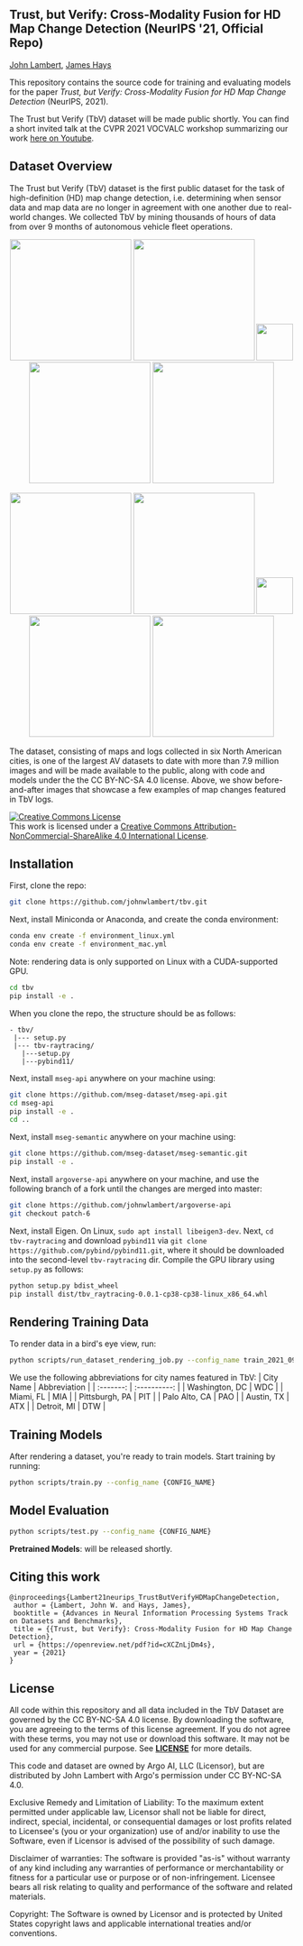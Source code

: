 ## Trust, but Verify: Cross-Modality Fusion for HD Map Change Detection (NeurIPS '21, Official Repo)
[John Lambert](https://johnwlambert.github.io/), [James Hays](https://www.cc.gatech.edu/~hays/)

This repository contains the source code for training and evaluating models for the paper *Trust, but Verify: Cross-Modality Fusion for HD Map Change Detection* (NeurIPS, 2021).

The Trust but Verify (TbV) dataset will be made public shortly. You can find a short invited talk at the CVPR 2021 VOCVALC workshop summarizing our work [here on Youtube](https://youtu.be/JeTZbCuyeM8?t=3735).

## Dataset Overview

The Trust but Verify (TbV) dataset is the first public dataset for the task of high-definition (HD) map change detection, i.e. determining when sensor data and map data are no longer in agreement with one another due to real-world changes. We collected TbV by mining thousands of hours of data from over 9 months of autonomous vehicle fleet operations.

[//]: # (row 1)
[//]: # (YEDRWy1MYuf5IONz4gQmQwAVuVQzkovm__2020-07-02-Z1F0055, YEDRWy1MYuf5IONz4gQmQwAVuVQzkovm__2020-11-10-Z1F0014, blank)
[//]: # (Nr6t0auYyTEC42fJNIqhkaSasyGjfV6E__2020-06-22-Z1F0064, Nr6t0auYyTEC42fJNIqhkaSasyGjfV6E__2020-10-12-Z1F0052)

<p align="center">
  <img src="https://user-images.githubusercontent.com/16724970/131888454-791e26a0-ba8c-4152-b510-eac6acc6e8b0.jpeg" height="215">
  <img src="https://user-images.githubusercontent.com/16724970/131888462-f372ba49-4ea7-426a-922f-6aa805983616.jpeg" height="215">
  <img src="https://user-images.githubusercontent.com/16724970/131890666-e917acce-9329-49d4-aaf4-22d93b0165f8.jpg" height="65">
  <img src="https://user-images.githubusercontent.com/16724970/131889151-6cd72465-0fec-4be6-882e-18078c9ad48c.jpeg" height="215">
  <img src="https://user-images.githubusercontent.com/16724970/131889153-c76d60fd-24a0-4f61-82c6-114e616ca9b6.jpeg" height="215">
</p>

[//]: # (row 2)
[//]: # (bjalGQhAZWMLh50K0poYHX6GcXxnJPom__2020-06-23-Z1F0042, 9nS3_LogId79188___2020_10_22)
[//]: # (pbADFDy5ElABBs4vTFGnGtkQjTqIDKyD__2020-06-10-Z1F0049, pbADFDy5ElABBs4vTFGnGtkQjTqIDKyD__2020-07-23-Z1F0012____v2)

<p align="center">
  <img src="https://user-images.githubusercontent.com/16724970/131891417-8da39671-adc1-45d2-bd91-e4b67f6673a4.jpeg" height="215">
  <img src="https://user-images.githubusercontent.com/16724970/131891426-8737c7c7-40f5-4246-a101-30ac90c9743c.jpeg" height="215">
  <img src="https://user-images.githubusercontent.com/16724970/131890666-e917acce-9329-49d4-aaf4-22d93b0165f8.jpg" height="65">
  <img src="https://user-images.githubusercontent.com/16724970/131893541-0ef130ee-7b37-45d5-b8fa-8cf600f0f39f.jpeg" height="215">
  <img src="https://user-images.githubusercontent.com/16724970/131893551-1e6142a1-ac96-4843-a3a2-e8083a035e3b.jpeg" height="215">
</p>

The dataset, consisting of maps and logs collected in six North American cities, is one of the largest AV datasets to date with more than 7.9 million images and will be made available to the public, along with code and models under the the CC BY-NC-SA 4.0 license. Above, we show before-and-after images that showcase a few examples of map changes featured in TbV logs.

<a rel="license" href="http://creativecommons.org/licenses/by-nc-sa/4.0/"><img alt="Creative Commons License" style="border-width:0" src="https://i.creativecommons.org/l/by-nc-sa/4.0/88x31.png" /></a><br />This work is licensed under a <a rel="license" href="http://creativecommons.org/licenses/by-nc-sa/4.0/">Creative Commons Attribution-NonCommercial-ShareAlike 4.0 International License</a>.

## Installation

First, clone the repo:
```bash
git clone https://github.com/johnwlambert/tbv.git
```
Next, install Miniconda or Anaconda, and create the conda environment:
```bash
conda env create -f environment_linux.yml
conda env create -f environment_mac.yml
```
Note: rendering data is only supported on Linux with a CUDA-supported GPU.
```bash
cd tbv
pip install -e .
```
When you clone the repo, the structure should be as follows:
```
- tbv/
 |--- setup.py
 |--- tbv-raytracing/
   |---setup.py
   |---pybind11/
```
Next, install `mseg-api` anywhere on your machine using:
```bash
git clone https://github.com/mseg-dataset/mseg-api.git
cd mseg-api
pip install -e .
cd ..
```
Next, install `mseg-semantic` anywhere on your machine using:
```bash
git clone https://github.com/mseg-dataset/mseg-semantic.git
pip install -e .
```
Next, install `argoverse-api` anywhere on your machine, and use the following branch of a fork until the changes are merged into master:
```bash
git clone https://github.com/johnwlambert/argoverse-api
git checkout patch-6
```

Next, install Eigen. On Linux, `sudo apt install libeigen3-dev`. Next, `cd tbv-raytracing` and download `pybind11` via `git clone https://github.com/pybind/pybind11.git`, where it should be downloaded into the second-level `tbv-raytracing` dir.
Compile the GPU library using `setup.py` as follows:
```bash
python setup.py bdist_wheel
pip install dist/tbv_raytracing-0.0.1-cp38-cp38-linux_x86_64.whl
```


## Rendering Training Data

To render data in a bird's eye view, run:
```bash
python scripts/run_dataset_rendering_job.py --config_name train_2021_09_04_bev_synthetic_config_t5820.yaml
```

We use the following abbreviations for city names featured in TbV:
| City Name | Abbreviation | 
| :-------: | :----------: |
| Washington, DC | WDC |
| Miami, FL | MIA |
| Pittsburgh, PA | PIT |
| Palo Alto, CA | PAO | 
| Austin, TX | ATX | 
| Detroit, MI | DTW |


## Training Models

After rendering a dataset, you're ready to train models. Start training by running:
```bash
python scripts/train.py --config_name {CONFIG_NAME}
```

## Model Evaluation

```bash
python scripts/test.py --config_name {CONFIG_NAME}
```

**Pretrained Models**: will be released shortly.

## Citing this work
```
@inproceedings{Lambert21neurips_TrustButVerifyHDMapChangeDetection,
 author = {Lambert, John W. and Hays, James},
 booktitle = {Advances in Neural Information Processing Systems Track on Datasets and Benchmarks},
 title = {{Trust, but Verify}: Cross-Modality Fusion for HD Map Change Detection},
 url = {https://openreview.net/pdf?id=cXCZnLjDm4s},
 year = {2021}
}
```

## License

All code within this repository and all data included in the TbV Dataset are governed by the CC BY-NC-SA 4.0 license. By downloading the software, you are agreeing to the terms of this license agreement. If you do not agree with these terms, you may not use or download this software. It may not be used for any commercial purpose. See **[LICENSE](./LICENSE)** for more details.

This code and dataset are owned by Argo AI, LLC (Licensor), but are distributed by John Lambert with Argo's permission under CC BY-NC-SA 4.0. 

Exclusive Remedy and Limitation of Liability: To the maximum extent permitted under applicable law, Licensor shall not be liable for direct, indirect, special, incidental, or consequential damages or lost profits related to Licensee's (you or your organization) use of and/or inability to use the Software, even if Licensor is advised of the possibility of such damage.

Disclaimer of warranties: The software is provided "as-is" without warranty of any kind including any warranties of performance or merchantability or fitness for a particular use or purpose or of non-infringement. Licensee bears all risk relating to quality and performance of the software and related materials.

Copyright: The Software is owned by Licensor and is protected by United States copyright laws and applicable international treaties and/or conventions.
